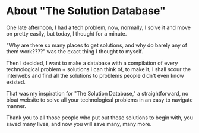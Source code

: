 # About "The Solution Database"

One late afternoon, I had a tech problem, now, normally, I solve it and move on pretty easily, but today, I thought for a minute.

"Why are there so many places to get solutions, and why do barely any of them work????" was the exact thing I thought to myself.

Then I decided, I want to make a database with a compilation of every technological problem + solutions I can think of, to make it, I shall scour the interwebs and find all the solutions to problems people didn't even know existed.

That was my inspiration for "The Solution Database," a straightforward, no bloat website to solve all your technological problems in an easy to navigate manner.

Thank you to all those people who put out those solutions to begin with, you saved many lives, and now you will save many, many more.